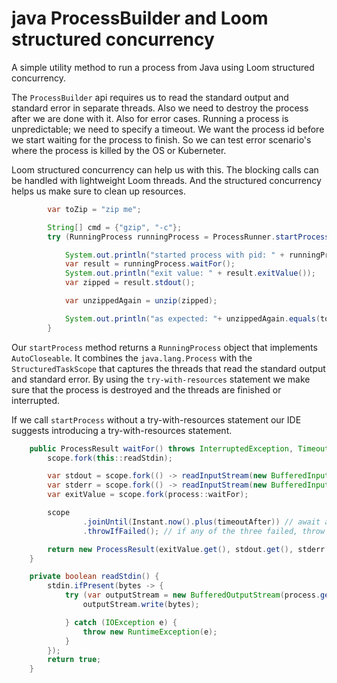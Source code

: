 
# java ProcessBuilder and Loom structured concurrency

A simple utility method to run a process from Java using Loom structured concurrency.

The `ProcessBuilder` api requires us to read the standard output and standard error in separate threads.
Also we need to destroy the process after we are done with it. Also for error cases.
Running a process is unpredictable; we need to specify a timeout.
We want the process id before we start waiting for the process to finish. So we can test error scenario's where the process is killed by the OS or Kuberneter.

Loom structured concurrency can help us with this. The blocking calls can be handled with lightweight Loom threads. And the structured concurrency helps us make sure to clean up resources.

```java
        var toZip = "zip me";

        String[] cmd = {"gzip", "-c"};
        try (RunningProcess runningProcess = ProcessRunner.startProcess(cmd, toZip.getBytes(StandardCharsets.UTF_8), Duration.ofSeconds(5))) {

            System.out.println("started process with pid: " + runningProcess.getProcess().pid());
            var result = runningProcess.waitFor();
            System.out.println("exit value: " + result.exitValue());
            var zipped = result.stdout();

            var unzippedAgain = unzip(zipped);

            System.out.println("as expected: "+ unzippedAgain.equals(toZip));
        }
```
Our `startProcess` method returns a `RunningProcess` object that implements `AutoCloseable`.
It combines the `java.lang.Process` with the `StructuredTaskScope` that captures the threads that read the standard output and standard error.
By using the `try-with-resources` statement we make sure that the process is destroyed and the threads are finished or interrupted.

If we call `startProcess` without a try-with-resources statement our IDE suggests introducing a try-with-resources statement.

```java
    public ProcessResult waitFor() throws InterruptedException, TimeoutException, ExecutionException {
        scope.fork(this::readStdin);

        var stdout = scope.fork(() -> readInputStream(new BufferedInputStream(process.getInputStream())));
        var stderr = scope.fork(() -> readInputStream(new BufferedInputStream(process.getErrorStream())));
        var exitValue = scope.fork(process::waitFor);

        scope
                .joinUntil(Instant.now().plus(timeoutAfter)) // await all three using a timeout
                .throwIfFailed(); // if any of the three failed, throw an exception

        return new ProcessResult(exitValue.get(), stdout.get(), stderr.get(), process.pid());
    }

    private boolean readStdin() {
        stdin.ifPresent(bytes -> {
            try (var outputStream = new BufferedOutputStream(process.getOutputStream())) {
                outputStream.write(bytes);

            } catch (IOException e) {
                throw new RuntimeException(e);
            }
        });
        return true;
    }

```
